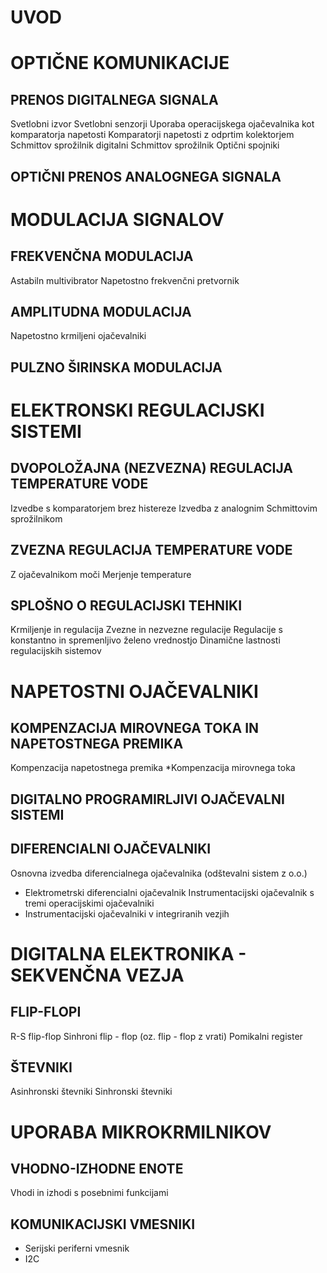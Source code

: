 UVOD
================================================================================

OPTIČNE KOMUNIKACIJE 
================================================================================

PRENOS DIGITALNEGA SIGNALA
--------------------------------------------------------------------------------

Svetlobni izvor 
Svetlobni senzorji
Uporaba operacijskega ojačevalnika kot komparatorja napetosti
Komparatorji napetosti z odprtim kolektorjem
Schmittov sprožilnik
digitalni Schmittov sprožilnik 
Optični spojniki 

OPTIČNI PRENOS ANALOGNEGA SIGNALA
--------------------------------------------------------------------------------

MODULACIJA SIGNALOV 
================================================================================

FREKVENČNA MODULACIJA 
--------------------------------------------------------------------------------
Astabiln multivibrator 
Napetostno frekvenčni pretvornik

AMPLITUDNA MODULACIJA
--------------------------------------------------------------------------------
Napetostno krmiljeni ojačevalniki 

PULZNO ŠIRINSKA MODULACIJA 
--------------------------------------------------------------------------------

ELEKTRONSKI REGULACIJSKI SISTEMI 
================================================================================

DVOPOLOŽAJNA (NEZVEZNA) REGULACIJA TEMPERATURE VODE 
--------------------------------------------------------------------------------
Izvedbe s komparatorjem brez histereze 
Izvedba z analognim Schmittovim sprožilnikom 

ZVEZNA REGULACIJA TEMPERATURE VODE 
--------------------------------------------------------------------------------
Z ojačevalnikom moči 
Merjenje temperature 

SPLOŠNO O REGULACIJSKI TEHNIKI 
--------------------------------------------------------------------------------
Krmiljenje in regulacija 
Zvezne in nezvezne regulacije 
Regulacije s konstantno in spremenljivo želeno vrednostjo 
Dinamične lastnosti regulacijskih sistemov

NAPETOSTNI OJAČEVALNIKI
================================================================================

KOMPENZACIJA MIROVNEGA TOKA IN NAPETOSTNEGA PREMIKA 
--------------------------------------------------------------------------------
Kompenzacija napetostnega premika 
*Kompenzacija mirovnega toka 

DIGITALNO PROGRAMIRLJIVI OJAČEVALNI SISTEMI 
--------------------------------------------------------------------------------

DIFERENCIALNI OJAČEVALNIKI 
--------------------------------------------------------------------------------
Osnovna izvedba diferencialnega ojačevalnika (odštevalni sistem z o.o.) 
* Elektrometrski diferencialni ojačevalnik
Instrumentacijski ojačevalnik s tremi operacijskimi ojačevalniki
* Instrumentacijski ojačevalniki v integriranih vezjih 

DIGITALNA ELEKTRONIKA - SEKVENČNA VEZJA 
================================================================================

FLIP-FLOPI 
--------------------------------------------------------------------------------
R-S flip-flop 
Sinhroni flip - flop (oz. flip - flop z vrati) 
Pomikalni register

ŠTEVNIKI 
--------------------------------------------------------------------------------
Asinhronski števniki 
Sinhronski števniki 

UPORABA MIKROKRMILNIKOV 
================================================================================

VHODNO-IZHODNE ENOTE
--------------------------------------------------------------------------------
Vhodi in izhodi s posebnimi funkcijami 

KOMUNIKACIJSKI VMESNIKI
--------------------------------------------------------------------------------
* Serijski periferni vmesnik 
* I2C

